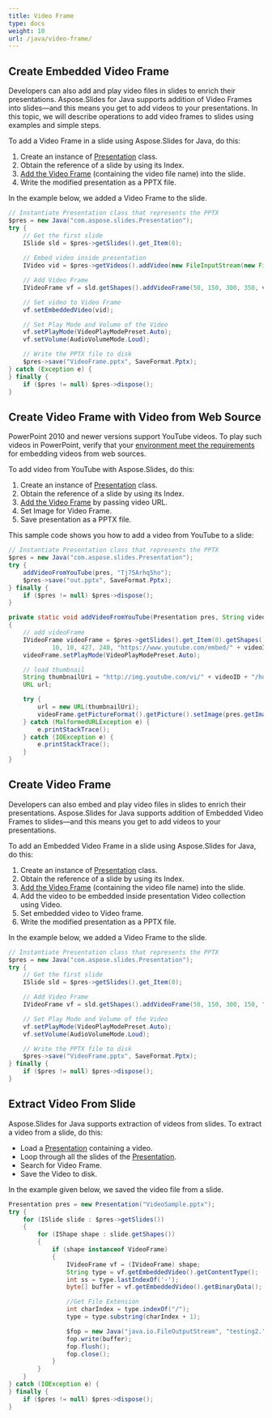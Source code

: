```yaml
---
title: Video Frame
type: docs
weight: 10
url: /java/video-frame/
---
```


## **Create Embedded Video Frame**
Developers can also add and play video files in slides to enrich their presentations. Aspose.Slides for Java supports addition of Video Frames into slides—and this means you get to add videos to your presentations. In this topic, we will describe operations to add video frames to slides using examples and simple steps.

To add a Video Frame in a slide using Aspose.Slides for Java, do this:

1. Create an instance of [Presentation](https://apireference.aspose.com/slides/java/com.aspose.slides/Presentation) class.
1. Obtain the reference of a slide by using its Index.
1. [Add the Video Frame](https://apireference.aspose.com/slides/java/com.aspose.slides/IShapeCollection#addVideoFrame-float-float-float-float-com.aspose.slides.IVideo-) (containing the video file name) into the slide.
1. Write the modified presentation as a PPTX file.

In the example below, we added a Video Frame to the slide.

```java
// Instantiate Presentation class that represents the PPTX
$pres = new Java("com.aspose.slides.Presentation");
try {
    // Get the first slide
    ISlide sld = $pres->getSlides().get_Item(0);
    
    // Embed video inside presentation
    IVideo vid = $pres->getVideos().addVideo(new FileInputStream(new File("Wildlife.mp4")));

    // Add Video Frame
    IVideoFrame vf = sld.getShapes().addVideoFrame(50, 150, 300, 350, vid);

    // Set video to Video Frame
    vf.setEmbeddedVideo(vid);

    // Set Play Mode and Volume of the Video
    vf.setPlayMode(VideoPlayModePreset.Auto);
    vf.setVolume(AudioVolumeMode.Loud);

    // Write the PPTX file to disk
    $pres->save("VideoFrame.pptx", SaveFormat.Pptx);
} catch (Exception e) {
} finally {
    if ($pres != null) $pres->dispose();
}
```

## **Create Video Frame with Video from Web Source**
PowerPoint 2010 and newer versions support YouTube videos. To play such videos in PowerPoint, verify that your [environment meet the requirements](https://support.office.com/en-us/article/Requirements-for-using-the-PowerPoint-YouTube-feature-2a0e184d-af50-4da9-b530-e4355ac436a9?ui=en-US&rs=en-US&ad=US) for embedding videos from web sources.

To add video from YouTube with Aspose.Slides, do this:

1. Create an instance of [Presentation](https://apireference.aspose.com/slides/java/com.aspose.slides/Presentation) class.
1. Obtain the reference of a slide by using its Index.
1. [Add the Video Frame](https://apireference.aspose.com/slides/java/com.aspose.slides/IShapeCollection#addVideoFrame-float-float-float-float-java.lang.String-) by passing video URL.
1. Set Image for Video Frame.
1. Save presentation as a PPTX file.

This sample code shows you how to add a video from YouTube to a slide:

```java
// Instantiate Presentation class that represents the PPTX
$pres = new Java("com.aspose.slides.Presentation");
try {
    addVideoFromYouTube(pres, "Tj75Arhq5ho");
    $pres->save("out.pptx", SaveFormat.Pptx);
} finally {
    if ($pres != null) $pres->dispose();
}
```
```java
private static void addVideoFromYouTube(Presentation pres, String videoID)
{
    // add videoFrame
    IVideoFrame videoFrame = $pres->getSlides().get_Item(0).getShapes().addVideoFrame(
            10, 10, 427, 240, "https://www.youtube.com/embed/" + videoID);
    videoFrame.setPlayMode(VideoPlayModePreset.Auto);

    // load thumbnail
    String thumbnailUri = "http://img.youtube.com/vi/" + videoID + "/hqdefault.jpg";
    URL url;

    try {
        url = new URL(thumbnailUri);
        videoFrame.getPictureFormat().getPicture().setImage(pres.getImages().addImage(url.openStream()));
    } catch (MalformedURLException e) {
        e.printStackTrace();
    } catch (IOException e) {
        e.printStackTrace();
    }
}
```

## **Create Video Frame**
Developers can also embed and play video files in slides to enrich their presentations. Aspose.Slides for Java supports addition of Embedded Video Frames to slides—and this means you get to add videos to your presentations. 

To add an Embedded Video Frame in a slide using Aspose.Slides for Java, do this:

1. Create an instance of [Presentation](https://apireference.aspose.com/slides/java/com.aspose.slides/Presentation) class.
1. Obtain the reference of a slide by using its Index.
1. [Add the Video Frame](https://apireference.aspose.com/slides/java/com.aspose.slides/IShapeCollection#addVideoFrame-float-float-float-float-java.lang.String-) (containing the video file name) into the slide.
1. Add the video to be embedded inside presentation Video collection using Video.
1. Set embedded video to Video frame.
1. Write the modified presentation as a PPTX file.

In the example below, we added a Video Frame to the slide.

```java
// Instantiate Presentation class that represents the PPTX
$pres = new Java("com.aspose.slides.Presentation");
try {
    // Get the first slide
    ISlide sld = $pres->getSlides().get_Item(0);

    // Add Video Frame
    IVideoFrame vf = sld.getShapes().addVideoFrame(50, 150, 300, 150, "Wildlife.mp4");

    // Set Play Mode and Volume of the Video
    vf.setPlayMode(VideoPlayModePreset.Auto);
    vf.setVolume(AudioVolumeMode.Loud);

    // Write the PPTX file to disk
    $pres->save("VideoFrame.pptx", SaveFormat.Pptx);
} finally {
    if ($pres != null) $pres->dispose();
}
```

## **Extract Video From Slide**
Aspose.Slides for Java supports extraction of videos from slides. To extract a video from a slide, do this:

- Load a [Presentation](https://apireference.aspose.com/slides/java/com.aspose.slides/Presentation) containing a video.
- Loop through all the slides of the [Presentation](https://apireference.aspose.com/slides/java/com.aspose.slides/Presentation).
- Search for Video Frame.
- Save the Video to disk.

In the example given below, we saved the video file from a slide.

```java
Presentation pres = new Presentation("VideoSample.pptx");
try {
    for (ISlide slide : $pres->getSlides()) 
    {
        for (IShape shape : slide.getShapes()) 
        {
            if (shape instanceof VideoFrame) 
            {
                IVideoFrame vf = (IVideoFrame) shape;
                String type = vf.getEmbeddedVideo().getContentType();
                int ss = type.lastIndexOf('-');
                byte[] buffer = vf.getEmbeddedVideo().getBinaryData();

                //Get File Extension
                int charIndex = type.indexOf("/");
                type = type.substring(charIndex + 1);

                $fop = new Java("java.io.FileOutputStream", "testing2." + type);
                fop.write(buffer);
                fop.flush();
                fop.close();
            }
        }
    }
} catch (IOException e) {
} finally {
    if ($pres != null) $pres->dispose();
}
```